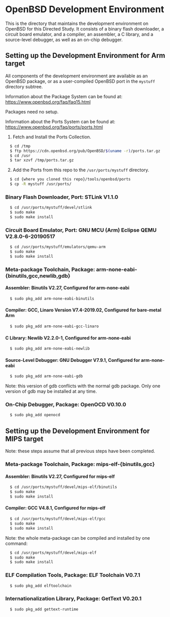 # OpenBSD Development Environment

This is the directory that maintains the development environment on OpenBSD
for this Directed Study.
It consists of a binary flash downloader, a circuit board emulator, and
a compiler, an assembler, a C library, and a source-level debugger,
as well as an on-chip debugger.

## Setting up the Development Environment for Arm target

All components of the development environment are available as an OpenBSD
package, or as a user-compiled OpenBSD port in the `mystuff` directory subtree.

Information about the Package System can be found at:
https://www.openbsd.org/faq/faq15.html

Packages need no setup.

Information about the Ports System can be found at: 
https://www.openbsd.org/faq/ports/ports.html

1. Fetch and Install the Ports Collection.
  ```sh
    $ cd /tmp
    $ ftp https://cdn.openbsd.org/pub/OpenBSD/$(uname -r)/ports.tar.gz
    $ cd /usr
    $ tar xzvf /tmp/ports.tar.gz
  ```

2. Add the Ports from this repo to the `/usr/ports/mystuff` directory.
  ```sh
    $ cd {where you cloned this repo}/tools/openbsd/ports
    $ cp -R mystuff /usr/ports/
  ```

### Binary Flash Downloader, Port: STLink V1.1.0
```sh
  $ cd /usr/ports/mystuff/devel/stlink
  $ sudo make
  $ sudo make install
```

### Circuit Board Emulator, Port: GNU MCU (Arm) Eclipse QEMU V2.8.0-6-20190517
```sh
  $ cd /usr/ports/mystuff/emulators/qemu-arm
  $ sudo make
  $ sudo make install
```

### Meta-package Toolchain, Package: arm-none-eabi-{binutils,gcc,newlib,gdb}

#### Assembler: Binutils V2.27, Configured for arm-none-eabi
```sh
  $ sudo pkg_add arm-none-eabi-binutils
```

#### Compiler: GCC, Linaro Version V7.4-2019.02, Configured for bare-metal Arm
```sh
  $ sudo pkg_add arm-none-eabi-gcc-linaro
```

#### C Library: Newlib V2.2.0-1, Configured for arm-none-eabi
```sh
  $ sudo pkg_add arm-none-eabi-newlib
```

#### Source-Level Debugger: GNU Debugger V7.9.1, Configured for arm-none-eabi
```sh
  $ sudo pkg_add arm-none-eabi-gdb
```

Note: this version of gdb conflicts with the normal gdb package.
Only one version of gdb may be installed at any time.

### On-Chip Debugger, Package: OpenOCD V0.10.0
```sh
  $ sudo pkg_add openocd
```

## Setting up the Development Environment for MIPS target

Note: these steps assume that all previous steps have been completed.

### Meta-package Toolchain, Package: mips-elf-{binutils,gcc}

#### Assembler: Binutils V2.27, Configured for mips-elf
```sh
  $ cd /usr/ports/mystuff/devel/mips-elf/binutils
  $ sudo make
  $ sudo make install
```

#### Compiler: GCC V4.8.1, Configured for mips-elf
```sh
  $ cd /usr/ports/mystuff/devel/mips-elf/gcc
  $ sudo make
  $ sudo make install
```

Note: the whole meta-package can be compiled and installed by one command:
```sh
  $ cd /usr/ports/mystuff/devel/mips-elf
  $ sudo make
  $ sudo make install
```

### ELF Compilation Tools, Package: ELF Toolchain V0.7.1
```sh
  $ sudo pkg_add elftoolchain
```

### Internationalization Library, Package: GetText V0.20.1
```sh
  $ sudo pkg_add gettext-runtime
```
